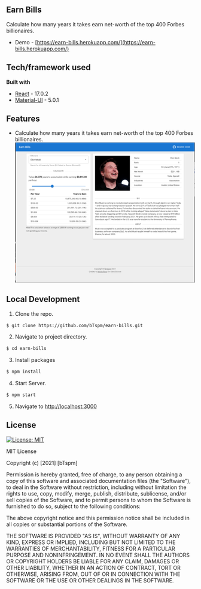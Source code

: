 
## Earn Bills
Calculate how many years it takes earn net-worth of the top 400 Forbes billionaires.
- Demo - [https://earn-bills.herokuapp.com/](https://earn-bills.herokuapp.com/)

## Tech/framework used
<b>Built with</b>
- [React](https://reactjs.org/) - 17.0.2
- [Material-UI](https://mui.com/) - 5.0.1

## Features
- Calculate how many years it takes earn net-worth of the top 400 Forbes billionaires.
  ![git_images/home_page.png](git_images/home_page.png)

## Local Development
1. Clone the repo.
```sh
$ git clone https://github.com/bTspm/earn-bills.git
```
2. Navigate to project directory.
```sh
$ cd earn-bills
```
3. Install packages
```sh
$ npm install
```
4. Start Server.
```sh
$ npm start
```
5. Navigate to [http://localhost:3000](http://localhost:3000)

## License
[![License: MIT](https://img.shields.io/badge/License-MIT-yellow.svg)](https://opensource.org/licenses/MIT)


MIT License

Copyright (c) [2021] [bTspm]

Permission is hereby granted, free of charge, to any person obtaining a copy
of this software and associated documentation files (the "Software"), to deal
in the Software without restriction, including without limitation the rights
to use, copy, modify, merge, publish, distribute, sublicense, and/or sell
copies of the Software, and to permit persons to whom the Software is
furnished to do so, subject to the following conditions:

The above copyright notice and this permission notice shall be included in all
copies or substantial portions of the Software.

THE SOFTWARE IS PROVIDED "AS IS", WITHOUT WARRANTY OF ANY KIND, EXPRESS OR
IMPLIED, INCLUDING BUT NOT LIMITED TO THE WARRANTIES OF MERCHANTABILITY,
FITNESS FOR A PARTICULAR PURPOSE AND NONINFRINGEMENT. IN NO EVENT SHALL THE
AUTHORS OR COPYRIGHT HOLDERS BE LIABLE FOR ANY CLAIM, DAMAGES OR OTHER
LIABILITY, WHETHER IN AN ACTION OF CONTRACT, TORT OR OTHERWISE, ARISING FROM,
OUT OF OR IN CONNECTION WITH THE SOFTWARE OR THE USE OR OTHER DEALINGS IN THE
SOFTWARE.
